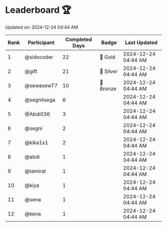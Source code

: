 # Leaderboard 🏆

Updated on: 2024-12-24 04:44 AM

| Rank | Participant       | Completed Days | Badge      | Last Updated         |
|------|-------------------|----------------|------------|----------------------|
| 1    | @sidocoder        | 22             | 🏅 Gold     | 2024-12-24 04:44 AM |
| 2    | @gift             | 21             | 🥈 Silver   | 2024-12-24 04:44 AM |
| 3    | @sewasewT7        | 10             | 🥉 Bronze   | 2024-12-24 04:44 AM |
| 4    | @segnitsega       | 6              |            | 2024-12-24 04:44 AM |
| 5    | @Abdi036          | 3              |            | 2024-12-24 04:44 AM |
| 6    | @segni            | 2              |            | 2024-12-24 04:44 AM |
| 7    | @kika1s1          | 2              |            | 2024-12-24 04:44 AM |
| 8    | @abdi             | 1              |            | 2024-12-24 04:44 AM |
| 9    | @tamirat          | 1              |            | 2024-12-24 04:44 AM |
| 10   | @kiya             | 1              |            | 2024-12-24 04:44 AM |
| 11   | @sena             | 1              |            | 2024-12-24 04:44 AM |
| 12   | @kena             | 1              |            | 2024-12-24 04:44 AM |
